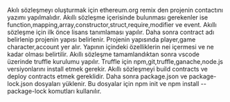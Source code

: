 Akılı sözleşmeyı oluşturmak için ethereum.org remix den projenin contactını yazımı yapılmalıdır.
Akıllı sözleşme içerisinde bulunması gerekenler ise function,mapping,array,constructor,struct,require,modifier ve event.
Akıllı sözleşme için ilk önce lisans tanımlaması yapılır.
Daha sonra contract adı belirlenip projenin yapısı belirlenir.
Projenin yapısında player,game character,account yer alır.
Yapının içindeki özelliklerin nei içermesi ve ne kadar olması belirtilir.
Akıllı sözleşme tamamlandıktan sonra vscode üzerinde truffle kurulumu yapılır.
Truffle için npm,git,truffle,ganache,node.js versiyonlarını install etmek gerekir.
Akıllı sözleşmeyi build contracts ve deploy contracts etmek gereklidir.
Daha sonra package.json ve package-lock.json dosyaları yüklenir.
Bu dosyalar için npm init ve npm install --package-lock komutları kullanılır.


